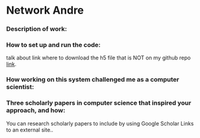 # Network Andre 




### Description of work:


### How to set up and run the code:

talk about link where to download the h5 file that is NOT on my github repo 
[link](https://github.com/commonsense/conceptnet-numberbatch).


### How working on this system challenged me as a computer scientist:


### Three scholarly papers in computer science that inspired your approach, and how:

  You can research scholarly papers to include by using Google Scholar Links to an external site..




